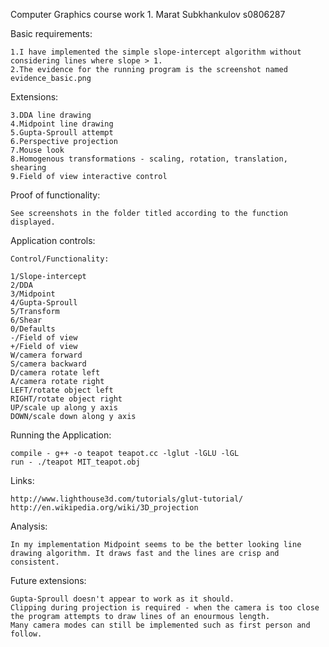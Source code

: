 Computer Graphics course work 1.
Marat Subkhankulov s0806287

Basic requirements:

	1.I have implemented the simple slope-intercept algorithm without considering lines where slope > 1.
	2.The evidence for the running program is the screenshot named evidence_basic.png

Extensions:

	3.DDA line drawing
	4.Midpoint line drawing
	5.Gupta-Sproull attempt
	6.Perspective projection
	7.Mouse look
	8.Homogenous transformations - scaling, rotation, translation, shearing
	9.Field of view interactive control

Proof of functionality:

	See screenshots in the folder titled according to the function displayed.

Application controls:

	Control/Functionality:

	1/Slope-intercept
	2/DDA
	3/Midpoint
	4/Gupta-Sproull
	5/Transform
	6/Shear
	0/Defaults
	-/Field of view
	+/Field of view
	W/camera forward
	S/camera backward
	D/camera rotate left
	A/camera rotate right
	LEFT/rotate object left
	RIGHT/rotate object right
	UP/scale up along y axis
	DOWN/scale down along y axis

Running the Application:

	compile - g++ -o teapot teapot.cc -lglut -lGLU -lGL
	run - ./teapot MIT_teapot.obj

Links:
	
	http://www.lighthouse3d.com/tutorials/glut-tutorial/
	http://en.wikipedia.org/wiki/3D_projection

Analysis:

	In my implementation Midpoint seems to be the better looking line drawing algorithm. It draws fast and the lines are crisp and consistent.

Future extensions:

	Gupta-Sproull doesn't appear to work as it should.
	Clipping during projection is required - when the camera is too close the program attempts to draw lines of an enourmous length.
	Many camera modes can still be implemented such as first person and follow.
